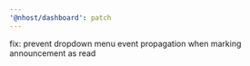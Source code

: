 ```yaml
---
'@nhost/dashboard': patch
---
```


fix: prevent dropdown menu event propagation when marking announcement as read
